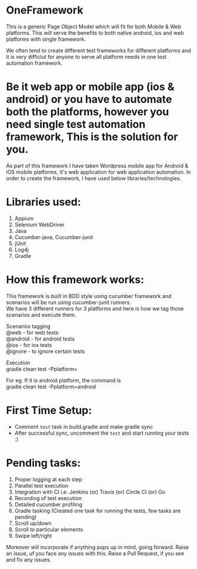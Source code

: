 # OneFramework
This is a generic Page Object Model which will fit for both Mobile & Web platforms.
This will serve the benefits to both native android, ios and web platforms with single framework.

We often tend to create different test frameworks for different platforms and it is very difficlut for anyone to serve all platform needs in one test automation framework.

# Be it web app or mobile app (ios & android) or you have to automate both the platforms, however you need single test automation framework, This is the solution for you. <br/>

As part of this framework I have taken Wordpress mobile app for Android & iOS mobile platforms, It's web application for web application automation. In order to create the framework, I have used below libraries/technologies.

# Libraries used:
1. Appium
2. Selenium WebDriver
3. Java
4. Cucumber-java, Cucumber-junit
5. jUnit
6. Log4j
7. Gradle

# How this framework works:
This framework is built in BDD style using cucumber framework and scenarios will be run using cucumber-junit runners.<br/>
We have 3 different runners for 3 platforms and here is how we tag those scenarios and execute them.

Scenarios tagging <br/>
 @web - for web tests <br/>
 @android - for android tests <br/>
 @ios - for ios tests <br/>
 @ignore - to ignore certain tests <br/>

Execution <br/>
 gradle clean test -Pplatform=<platformName> <br/>
 
 For eg. If it is android platform, the command is <br/>
 gradle clean test -Pplatform=android

# First Time Setup: <br/>
- Comment `test` task in build.gradle and make gradle sync
- After successful sync, uncomment the `test` and start running your tests :)

# Pending tasks: <br/>
1. Proper logging at each step
2. Parallel test execution
3. Integration with CI i.e. Jenkins (or) Travis (or) Circle CI (or) Go
4. Recording of test execution
5. Detailed cucumber profiling
6. Gradle tasking (Created one task for running the tests, few tasks are pending)
7. Scroll up/down
8. Scroll to particular elements
9. Swipe left/right

Moreover will incorporate if anything pops up in mind, going forward.
Raise an issue, uf you face any issues with this.
Raise a Pull Request, if you see and fix any issues.
